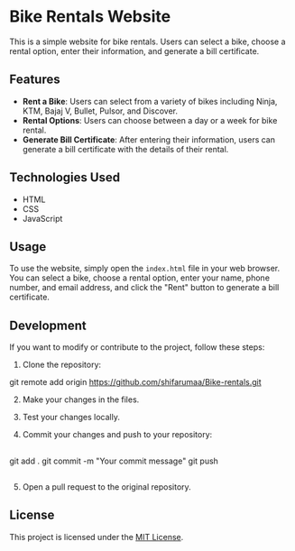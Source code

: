 # Bike Rentals Website

This is a simple website for bike rentals. Users can select a bike, choose a rental option, enter their information, and generate a bill certificate.

## Features

- **Rent a Bike**: Users can select from a variety of bikes including Ninja, KTM, Bajaj V, Bullet, Pulsor, and Discover.
- **Rental Options**: Users can choose between a day or a week for bike rental.
- **Generate Bill Certificate**: After entering their information, users can generate a bill certificate with the details of their rental.

## Technologies Used

- HTML
- CSS
- JavaScript

## Usage

To use the website, simply open the `index.html` file in your web browser. You can select a bike, choose a rental option, enter your name, phone number, and email address, and click the "Rent" button to generate a bill certificate.

## Development

If you want to modify or contribute to the project, follow these steps:

1. Clone the repository:

git remote add origin https://github.com/shifarumaa/Bike-rentals.git


2. Make your changes in the files.

3. Test your changes locally.

4. Commit your changes and push to your repository:

##
git add .
git commit -m "Your commit message"
git push

##

5. Open a pull request to the original repository.

## License

This project is licensed under the [MIT License](LICENSE).
